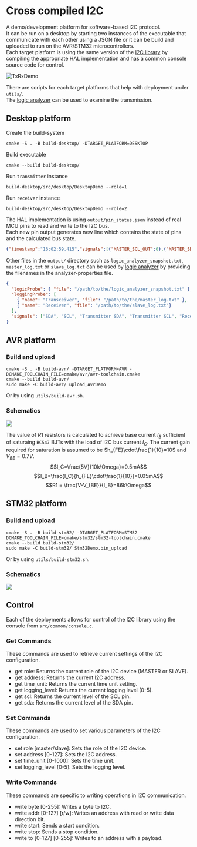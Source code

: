# Cross compiled I2C
A demo/development platform for software-based I2C protocol. </br>
It can be run on a desktop by starting two instances of the executable that communicate with each other using a JSON file or it can be build and uploaded to run on the AVR/STM32 microcontrollers. </br>
Each target platform is using the same version of the [I2C library](https://github.com/mateuszbugaj/GenericI2C) by compiling the appropriate HAL implementation and has a common console source code for control.

![TxRxDemo](doc/TxRxDemo.png)

There are scripts for each target platforms that help with deployment under `utils/`. </br>
The [logic analyzer](https://github.com/mateuszbugaj/SimpleLogicAnalyzer) can be used to examine the transmission.
## Desktop platform
Create the build-system
```
cmake -S . -B build-desktop/ -DTARGET_PLATFORM=DESKTOP
```

Build executable
```
cmake --build build-desktop/
```

Run `transmitter` instance
```
build-desktop/src/desktop/DesktopDemo --role=1
```

Run `receiver` instance
```
build-desktop/src/desktop/DesktopDemo --role=2
```

The HAL implementation is using `output/pin_states.json` instead of real MCU pins to read and write to the I2C bus. </br>
Each new pin output generates new line which contains the state of pins and the calculated bus state.
```JSON
{"timestamp":"16:02:59.415","signals":[{"MASTER_SCL_OUT":0},{"MASTER_SDA_OUT":0},{"SLAVE_SCL_OUT":0},{"SLAVE_SDA_OUT":0}],"SCL":1,"SDA":1}
```

Other files in the `output/` directory such as `logic_analyzer_snapshot.txt`, `master_log.txt` or `slave_log.txt` can be used by [logic analyzer](https://github.com/mateuszbugaj/SimpleLogicAnalyzer) by providing the filenames in the analyzer-properties file.
```json
{
  "logicProbe": { "file": "/path/to/the/logic_analyzer_snapshot.txt" },
  "loggingProbe": [
    { "name": "Transceiver", "file": "/path/to/the/master_log.txt" },
    { "name": "Receiver", "file": "/path/to/the/slave_log.txt"}
  ],
  "signals": ["SDA", "SCL", "Transmitter SDA", "Transmitter SCL", "Receiver SDA", "Receiver SCL"]
}
```


## AVR platform
### Build and upload
```
cmake -S . -B build-avr/ -DTARGET_PLATFORM=AVR -DCMAKE_TOOLCHAIN_FILE=cmake/avr/avr-toolchain.cmake
cmake --build build-avr/
sudo make -C build-avr/ upload_AvrDemo
```
Or by using `utils/build-avr.sh`.

### Schematics
![](doc/avr_i2c.svg)

The value of $R1$ resistors is calculated to achieve base current $I_B$ sufficient of saturaing `BC547` BJTs with the load of I2C bus current $I_C$. The current gain required for saturation is assumed to be $h_{FE}\cdot\frac{1}{10}=10$ and $V_{BE}=0.7V$.
$$I_C=\frac{5V}{10k\Omega}=0.5mA$$
$$I_B=\frac{I_C}{h_{FE}\cdot\frac{1}{10}}=0.05mA$$
$$R1 = \frac{V-V_{BE}}{I_B}=86k\Omega$$

## STM32 platform
### Build and upload
```
cmake -S . -B build-stm32/ -DTARGET_PLATFORM=STM32 -DCMAKE_TOOLCHAIN_FILE=cmake/stm32/stm32-toolchain.cmake
cmake --build build-stm32/
sudo make -C build-stm32/ Stm32Demo.bin_upload
```
Or by using `utils/build-stm32.sh`.

### Schematics
![](doc/stm32_i2c.svg)

## Control
Each of the deployments allows for control of the I2C library using the console from `src/common/console.c`.

### Get Commands
These commands are used to retrieve current settings of the I2C configuration.

- get role: Returns the current role of the I2C device (MASTER or SLAVE).
- get address: Returns the current I2C address.
- get time_unit: Returns the current time unit setting.
- get logging_level: Returns the current logging level (0-5).
- get scl: Returns the current level of the SCL pin.
- get sda: Returns the current level of the SDA pin.

### Set Commands
These commands are used to set various parameters of the I2C configuration.

- set role [master/slave]: Sets the role of the I2C device.
- set address [0-127]: Sets the I2C address.
- set time_unit [0-1000]: Sets the time unit.
- set logging_level [0-5]: Sets the logging level.
### Write Commands
These commands are specific to writing operations in I2C communication.

- write byte [0-255]: Writes a byte to I2C.
- write addr [0-127] [r/w]: Writes an address with read or write data direction bit.
- write start: Sends a start condition.
- write stop: Sends a stop condition.
- write to [0-127] [0-255]: Writes to an address with a payload.